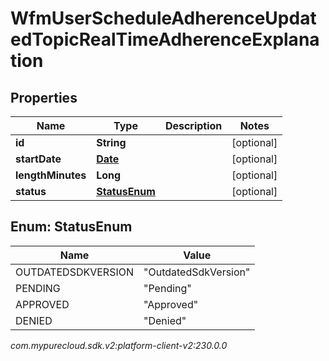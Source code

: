 # WfmUserScheduleAdherenceUpdatedTopicRealTimeAdherenceExplanation


## Properties

| Name | Type | Description | Notes |
| ------------ | ------------- | ------------- | ------------- |
| **id** | **String** |  |  [optional] |
| **startDate** | [**Date**](Date) |  |  [optional] |
| **lengthMinutes** | **Long** |  |  [optional] |
| **status** | [**StatusEnum**](#Enum--StatusEnum) |  |  [optional] |


## Enum: StatusEnum

| Name | Value |
| ---- | ----- |
| OUTDATEDSDKVERSION | &quot;OutdatedSdkVersion&quot; | 
| PENDING | &quot;Pending&quot; | 
| APPROVED | &quot;Approved&quot; | 
| DENIED | &quot;Denied&quot; | 




_com.mypurecloud.sdk.v2:platform-client-v2:230.0.0_
